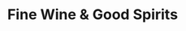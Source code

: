 ---
title: "Fine Wine & Good Spirits"
url: /east-stroudsburg/fine-wine-und-good-spirits/
shop: Spirituosen
---